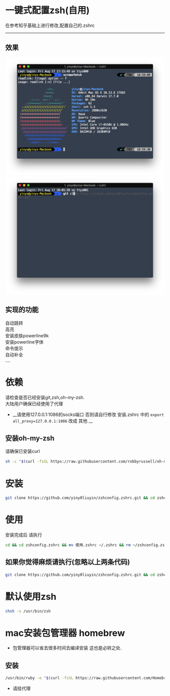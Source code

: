 # 一键式配置zsh(自用)
在参考知乎基础上进行修改,配置自己的.zshrc
****
## 效果
![](media/15345035811864.jpg)
![](media/2.png)
## 实现的功能
自动跳转  
高亮  
安装皮肤powerline9k  
安装powerline字体  
命令提示  
自动补全  
....

# 依赖
请检查是否已经安装git,zsh,oh-my-zsh.  
大陆用户确保已经使用了代理  
* __请使用127.0.0.1:1086的socks端口 否则请自行修改 安装.zshrc 中的 ` export all_proxy=127.0.0.1:1086 ` 改成 其他 __ 
## 安装oh-my-zsh
请确保已安装curl    

```bash  
sh -c "$(curl -fsSL https://raw.githubusercontent.com/robbyrussell/oh-my-zsh/master/tools/install.sh)"
```

# 安装
```bash
git clone https://github.com/yiny0liuyin/zshconfig.zshrc.git && cd zshconfig.zshrc && mv 安装.zshrc ~/.zshrc && zsh
```
# 使用
安装完成后 请执行 

```bash
cd && cd zshconfig.zshrc && mv 使用.zshrc ~/.zshrc && rm ~/zshconfig.zshrc 
```

## 如果你觉得麻烦请执行(忽略以上两条代码)
```bash
git clone https://github.com/yiny0liuyin/zshconfig.zshrc.git && cd zshconfig.zshrc && mv 原始.zshrc ~/.zshrc && zsh
```

# 默认使用zsh
  
  ```bash  
  chsh -s /usr/bin/zsh
  ```

# mac安装包管理器 homebrew

 * 包管理器可以省去很多时间去编译安装 这也是必转之处.
 
 ## 安装
   
   ```bash
   /usr/bin/ruby -e "$(curl -fsSL https://raw.githubusercontent.com/Homebrew/install/master/install)"
   ```
   
   * 请挂代理 
 
